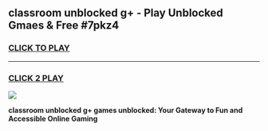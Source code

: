 
## classroom unblocked g+ - Play Unblocked Gmaes & Free #7pkz4
<h3>
<a href="https://news.freeplayer.one?title=classroom_unblocked_g+&ref=03M">CLICK TO PLAY</a></h3>
<hr>

<h3>
<a href="https://news.freeplayer.one?title=classroom_unblocked_g+&ref=03M">CLICK 2 PLAY</a>
  
</h3>

<a href="https://news.freeplayer.one?title=classroom_unblocked_g+&ref=03M"><img src="https://clearcache.store/games.png"></a>


**classroom unblocked g+ games unblocked: Your Gateway to Fun and Accessible Online Gaming**
